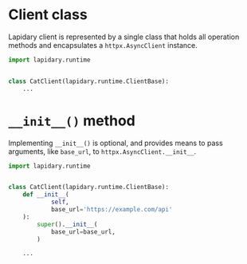 # Client class

Lapidary client is represented by a single class that holds all operation methods and encapsulates a `httpx.AsyncClient` instance.

```python
import lapidary.runtime


class CatClient(lapidary.runtime.ClientBase):
    ...
```

# `__init__()` method

Implementing `__init__()` is optional, and provides means to pass arguments, like `base_url`, to `httpx.AsyncClient.__init__`.

```python
import lapidary.runtime


class CatClient(lapidary.runtime.ClientBase):
    def __init__(
            self,
            base_url='https://example.com/api'
    ):
        super().__init__(
            base_url=base_url,
        )

    ...
```
